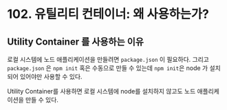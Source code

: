 # 102. 유틸리티 컨테이너: 왜 사용하는가?

## Utility Container 를 사용하는 이유
로컬 시스템에 노드 애플리케이션을 만들려면 `package.json` 이 필요하다. 그리고 `package.json` 은 `npm init` 혹은 수동으로 만들 수 있는데 `npm init`은 node 가 설치되어 있어야만 사용할 수 있다. 

Utility Container를 사용하면 로컬 시스템에 node를 설치하지 않고도 노드 애플리케이션을 만들 수 있다.
